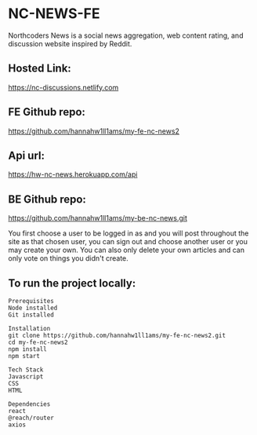 # NC-NEWS-FE

Northcoders News is a social news aggregation, web content rating, and discussion website inspired by Reddit.


## Hosted Link:
https://nc-discussions.netlify.com

## FE Github repo:
https://github.com/hannahw1ll1ams/my-fe-nc-news2

## Api url: 
https://hw-nc-news.herokuapp.com/api

## BE Github repo:
https://github.com/hannahw1ll1ams/my-be-nc-news.git

You first choose a user to be logged in as and you will post throughout the site as that chosen user, you can sign out and choose another user or you may create your own. You can also only delete your own articles and can only vote on things you didn't create.


## To run the project locally:
```
Prerequisites
Node installed
Git installed
```
```
Installation
git clone https://github.com/hannahw1ll1ams/my-fe-nc-news2.git
cd my-fe-nc-news2
npm install
npm start
```
```
Tech Stack
Javascript
CSS
HTML
```
```
Dependencies
react
@reach/router
axios
```